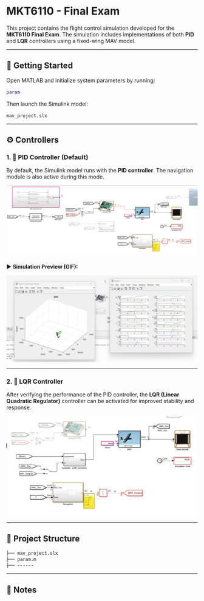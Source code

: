 # MKT6110 - Final Exam

This project contains the flight control simulation developed for the **MKT6110 Final Exam**. The simulation includes implementations of both **PID** and **LQR** controllers using a fixed-wing MAV model.

---

## 🚀 Getting Started

Open MATLAB and initialize system parameters by running:

```matlab
param
```

Then launch the Simulink model:

```
mav_project.slx
```

---

## ⚙️ Controllers

### 1. 📌 PID Controller (Default)

By default, the Simulink model runs with the **PID controller**. The navigation module is also active during this mode.

<p align="center">
  <img src="images_readme/Model.png" width="600"/>
</p>

**▶️ Simulation Preview (GIF):**  
<p align="center">
  <img src="images_readme/PI_ucus.gif" width="600"/>
</p>

---

### 2. 🎯 LQR Controller

After verifying the performance of the PID controller, the **LQR (Linear Quadratic Regulator)** controller can be activated for improved stability and response.

<p align="center">
  <img src="images_readme/LQR.png" width="600"/>
</p>

---

## 📁 Project Structure

```
├── mav_project.slx
├── param.m
├── ------
```

---

## 📝 Notes

```bash

```
